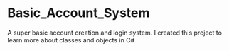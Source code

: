 # Basic_Account_System
A super basic account creation and login system. I created this project to learn more about classes and objects in C#

